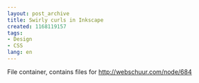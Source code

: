 ```yaml
---
layout: post_archive
title: Swirly curls in Inkscape
created: 1168119157
tags:
- Design
- CSS
lang: en
---
```

File container, contains files for http://webschuur.com/node/684
